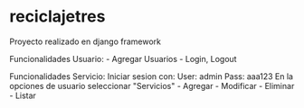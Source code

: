 # reciclajetres

Proyecto realizado en django framework

Funcionalidades Usuario:
    - Agregar Usuarios
    - Login, Logout

Funcionalidades Servicio:
    Iniciar sesion con:
        User: admin
        Pass: aaa123
    En la opciones de usuario seleccionar "Servicios"
        - Agregar
        - Modificar
        - Eliminar
        - Listar
